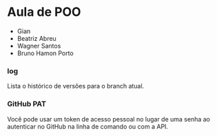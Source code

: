 # Aula de POO

- Gian
- Beatriz Abreu
- Wagner Santos
- Bruno Hamon Porto

### log
Lista o histórico de versões para o branch atual.

### GitHub PAT
Você pode usar um token de acesso pessoal no lugar de uma senha ao autenticar no GitHub na linha de comando ou com a API.
